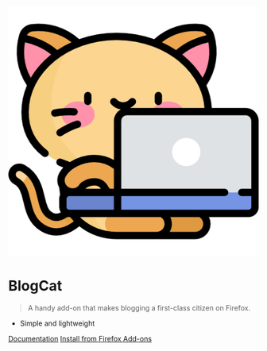 <!-- _coverpage.md -->

![logo](_media/icon.png ":size=150")

# BlogCat

> A handy add-on that makes blogging a first-class citizen on Firefox.

- Simple and lightweight

[Documentation](#readme)
[Install from Firefox Add-ons](https://addons.mozilla.org/en-US/firefox/addon/blogcat/)
